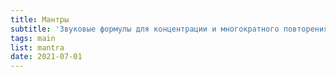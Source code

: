 ```yaml
---
title: Мантры
subtitle: 'Звуковые формулы для концентрации и многократного повторения (джапа)'
tags: main
list: mantra
date: 2021-07-01
---
```


